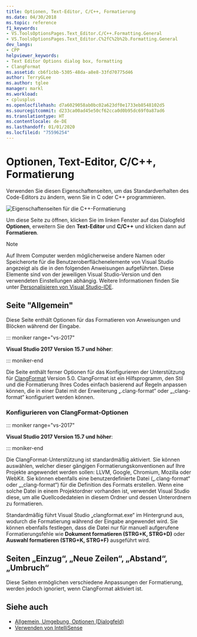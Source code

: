 ```yaml
---
title: Optionen, Text-Editor, C/C++, Formatierung
ms.date: 04/30/2018
ms.topic: reference
f1_keywords:
- VS.ToolsOptionsPages.Text_Editor.C/C++.Formatting.General
- VS.ToolsOptionsPages.Text_Editor.C%2fC%2b%2b.Formatting.General
dev_langs:
- CPP
helpviewer_keywords:
- Text Editor Options dialog box, formatting
- ClangFormat
ms.assetid: cb6f1cbb-5305-48da-a8e8-33fd70775d46
author: TerryGLee
ms.author: tglee
manager: markl
ms.workload:
- cplusplus
ms.openlocfilehash: d7a6029058ab0bc02a623df0e1733eb8548102d5
ms.sourcegitcommit: d233ca00ad45e50cf62cca0d0b95dc69f0a87ad6
ms.translationtype: HT
ms.contentlocale: de-DE
ms.lasthandoff: 01/01/2020
ms.locfileid: "75596254"
---
```

# <a name="options-text-editor-cc-formatting"></a>Optionen, Text-Editor, C/C++, Formatierung

Verwenden Sie diesen Eigenschaftenseiten, um das Standardverhalten des Code-Editors zu ändern, wenn Sie in C oder C++ programmieren.

![Eigenschaftenseiten für die C++-Formatierung](media/cpp-formatting.png)

Um diese Seite zu öffnen, klicken Sie im linken Fenster auf das Dialogfeld **Optionen**, erweitern Sie den **Text-Editor** und **C/C++** und klicken dann auf **Formatieren**.

> [!NOTE]
> Auf Ihrem Computer werden möglicherweise andere Namen oder Speicherorte für die Benutzeroberflächenelemente von Visual Studio angezeigt als die in den folgenden Anweisungen aufgeführten. Diese Elemente sind von der jeweiligen Visual Studio-Version und den verwendeten Einstellungen abhängig. Weitere Informationen finden Sie unter [Personalisieren von Visual Studio-IDE](../../ide/personalizing-the-visual-studio-ide.md).

## <a name="general-page"></a>Seite "Allgemein"

Diese Seite enthält Optionen für das Formatieren von Anweisungen und Blöcken während der Eingabe.

::: moniker range="vs-2017"

**Visual Studio 2017 Version 15.7 und höher**:

::: moniker-end

Die Seite enthält ferner Optionen für das Konfigurieren der Unterstützung für [ClangFormat](https://clang.llvm.org/docs/ClangFormat.html) Version 5.0. ClangFormat ist ein Hilfsprogramm, den Stil und die Formatierung Ihres Codes einfach basierend auf Regeln anpassen können, die in einer Datei mit der Erweiterung „.clang-format“ oder „_clang-format“ konfiguriert werden können.

### <a name="configuring-clangformat-options"></a>Konfigurieren von ClangFormat-Optionen

::: moniker range="vs-2017"

**Visual Studio 2017 Version 15.7 und höher**:

::: moniker-end

Die ClangFormat-Unterstützung ist standardmäßig aktiviert. Sie können auswählen, welcher dieser gängigen Formatierungskonventionen auf Ihre Projekte angewendet werden sollen: LLVM, Google, Chromium, Mozilla oder WebKit. Sie können ebenfalls eine benutzerdefinierte Datei („.clang-format“ oder „_clang-format“) für die Definition des Formats erstellen. Wenn eine solche Datei in einem Projektordner vorhanden ist, verwendet Visual Studio diese, um alle Quellcodedateien in diesem Ordner und dessen Unterordnern zu formatieren.

Standardmäßig führt Visual Studio „clangformat.exe“ im Hintergrund aus, wodurch die Formatierung während der Eingabe angewendet wird. Sie können ebenfalls festlegen, dass die Datei nur für manuell aufgerufene Formatierungsfehle wie **Dokument formatieren (STRG+K, STRG+D)** oder **Auswahl formatieren (STRG+K, STRG+F)** ausgeführt wird.

## <a name="indentation-new-lines-spacing-wrapping-pages"></a>Seiten „Einzug“, „Neue Zeilen“, „Abstand“, „Umbruch“

Diese Seiten ermöglichen verschiedene Anpassungen der Formatierung, werden jedoch ignoriert, wenn ClangFormat aktiviert ist.

## <a name="see-also"></a>Siehe auch

- [Allgemein, Umgebung, Optionen (Dialogfeld)](../../ide/reference/general-environment-options-dialog-box.md)
- [Verwenden von IntelliSense](../../ide/using-intellisense.md)
